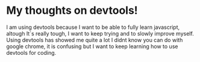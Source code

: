 # My thoughts on devtools!

I am using devtools because I want to be able to fully learn javascript, altough It`s really tough, I want to keep trying and to slowly improve myself.
Using devtools has showed me quite a lot I didnt know you can do with google chrome, it is confusing but I want to keep learning how to use devtools for coding.

